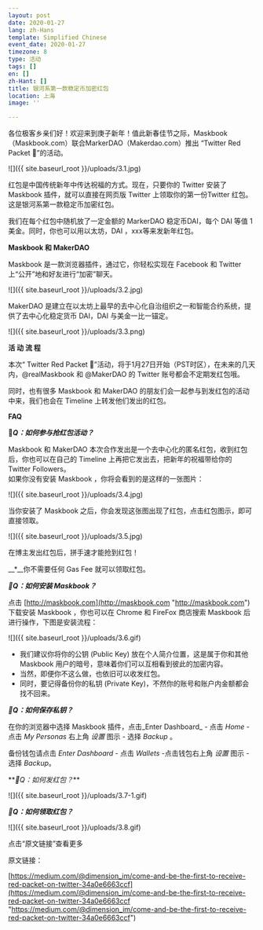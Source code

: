```yaml
---
layout: post
date: 2020-01-27
lang: zh-Hans
template: Simplified Chinese
event_date: 2020-01-27
timezone: 8
type: 活动
tags: []
en: []
zh-Hant: []
title: 银河系第一款稳定币加密红包
location: 上海
image: ''

---
```

各位极客乡亲们好！欢迎来到庚子新年！值此新春佳节之际，Maskbook（Maskbook.com）联合MarkerDAO（Makerdao.com）推出 “Twitter Red Packet 🧧”的活动。

![]({{ site.baseurl_root }}/uploads/3.1.jpg)

红包是中国传统新年中传达祝福的方式。现在，只要你的 Twitter 安装了 Maskbook 插件，就可以直接在网页版 Twitter 上领取你的第一份Twitter 红包。这是银河系第一款稳定币加密红包。

我们在每个红包中随机放了一定金额的 MarkerDAO 稳定币DAI，每个 DAI 等值 1 美金。同时，你也可以用以太坊，DAI ，xxx等来发新年红包。

**Maskbook 和 MakerDAO**

Maskbook 是一款浏览器插件，通过它，你轻松实现在 Facebook 和 Twitter 上“公开”地和好友进行“加密”聊天。

![]({{ site.baseurl_root }}/uploads/3.2.jpg)

MakerDAO 是建立在以太坊上最早的去中心化自治组织之一和智能合约系统，提供了去中心化稳定货币 DAI，DAI 与美金一比一锚定。

![]({{ site.baseurl_root }}/uploads/3.3.png)

**活 动 流 程**

本次“ Twitter Red Packet 🧧”活动，将于1月27日开始（PST时区），在未来的几天内，@realMaskbook 和 @MakerDAO 的 Twitter 账号都会不定期发红包哦。

同时，也有很多 Maskbook 和 MakerDAO 的朋友们会一起参与到发红包的活动中来，我们也会在 Timeline 上转发他们发出的红包。

**FAQ**

**🧧_Q：如何参与抢红包活动？_**

Maskbook 和 MakerDAO 本次合作发出是一个去中心化的匿名红包，收到红包后，你也可以在自己的 Timeline 上再把它发出去，把新年的祝福带给你的 Twitter Followers。  
如果你没有安装 Maskbook ，你将会看到的是这样的一张图片：

![]({{ site.baseurl_root }}/uploads/3.4.jpg)

当你安装了 Maskbook 之后，你会发现这张图出现了红包，点击红包图示，即可直接领取。

![]({{ site.baseurl_root }}/uploads/3.5.jpg)

在博主发出红包后，拼手速才能抢到红包！

__*__你不需要任何 Gas Fee 就可以领取红包。

**_🧧Q：如何安装 Maskbook？_**

点击 [http://maskbook.com](http://maskbook.com "http://maskbook.com") 下载安装 Maskbook ，你也可以在 Chrome 和 FireFox 商店搜索 Maskbook 后进行操作，下图是安装流程：‍

![]({{ site.baseurl_root }}/uploads/3.6.gif)

* 我们建议你将你的公钥 (Public Key) 放在个人简介位置，这是属于你和其他 Maskbook 用户的暗号，意味着你们可以互相看到彼此的加密内容。
* 当然，即便你不这么做，也依旧可以收发红包。
* 同时，要记得备份你的私钥 (Private Key)，不然你的账号和账户内金额都会找不回来。

**_🧧Q：如何保存私钥？_**

在你的浏览器中选择 Maskbook 插件，点击_Enter Dashboard_ - 点击 _Home_ - 点击 _My Personas_ 右上角 _设置_ 图示 - 选择 _Backup_ 。

备份钱包请点击 _Enter Dashboard_ - 点击 _Wallets_ -点击钱包右上角 _设置_ 图示 - 选择 _Backup_。

\**_🧧Q：如何发红包？_**‍

![]({{ site.baseurl_root }}/uploads/3.7-1.gif)

**_🧧Q：如何领取红包？_**

![]({{ site.baseurl_root }}/uploads/3.8.gif)

点击“原文链接”查看更多

原文链接：

[https://medium.com/@dimension_im/come-and-be-the-first-to-receive-red-packet-on-twitter-34a0e6663ccf](https://medium.com/@dimension_im/come-and-be-the-first-to-receive-red-packet-on-twitter-34a0e6663ccf "https://medium.com/@dimension_im/come-and-be-the-first-to-receive-red-packet-on-twitter-34a0e6663ccf")